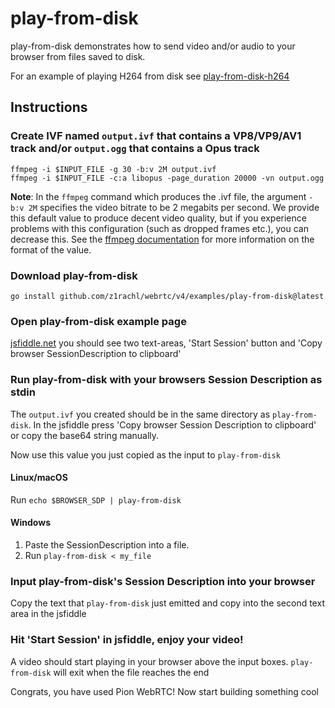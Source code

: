 # play-from-disk
play-from-disk demonstrates how to send video and/or audio to your browser from files saved to disk.

For an example of playing H264 from disk see [play-from-disk-h264](https://github.com/pion/example-webrtc-applications/tree/master/play-from-disk-h264)

## Instructions
### Create IVF named `output.ivf` that contains a VP8/VP9/AV1 track and/or `output.ogg` that contains a Opus track
```
ffmpeg -i $INPUT_FILE -g 30 -b:v 2M output.ivf
ffmpeg -i $INPUT_FILE -c:a libopus -page_duration 20000 -vn output.ogg
```

**Note**: In the `ffmpeg` command which produces the .ivf file, the argument `-b:v 2M` specifies the video bitrate to be 2 megabits per second. We provide this default value to produce decent video quality, but if you experience problems with this configuration (such as dropped frames etc.), you can decrease this. See the [ffmpeg documentation](https://ffmpeg.org/ffmpeg.html#Options) for more information on the format of the value.

### Download play-from-disk

```
go install github.com/z1rachl/webrtc/v4/examples/play-from-disk@latest
```

### Open play-from-disk example page
[jsfiddle.net](https://jsfiddle.net/8kup9mvn/) you should see two text-areas, 'Start Session' button and 'Copy browser SessionDescription to clipboard'

### Run play-from-disk with your browsers Session Description as stdin
The `output.ivf` you created should be in the same directory as `play-from-disk`. In the jsfiddle press 'Copy browser Session Description to clipboard' or copy the base64 string manually.

Now use this value you just copied as the input to `play-from-disk`

#### Linux/macOS
Run `echo $BROWSER_SDP | play-from-disk`
#### Windows
1. Paste the SessionDescription into a file.
1. Run `play-from-disk < my_file`

### Input play-from-disk's Session Description into your browser
Copy the text that `play-from-disk` just emitted and copy into the second text area in the jsfiddle

### Hit 'Start Session' in jsfiddle, enjoy your video!
A video should start playing in your browser above the input boxes. `play-from-disk` will exit when the file reaches the end

Congrats, you have used Pion WebRTC! Now start building something cool
